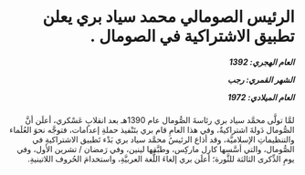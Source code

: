 <h1 dir="rtl">الرئيس الصومالي محمد سياد بري يعلن تطبيق الاشتراكية في الصومال .</h1>

<h5 dir="rtl">العام الهجري:  1392

الشهر القمري: رجب

العام الميلادي: 1972</h5>

<p dir="rtl">لمَّا تولَّى محمَّد سياد بري رئاسةَ الصُّومال عام 1390هـ بعد انقلابٍ عَسْكري، أعلَن أنَّ الصُّومال دَولةَ اشتراكيةٌ، وفي هذا العامِ قام بري بتَنْفيذ حملةِ إعدامات، فتوجَّه نحوَ العُلَماء والتنظيماتِ الإسلاميَّة، وقد أذاع الرئيسُ محمَّد سياد بري بَدْء تَطبيق الاشتراكيةِ في الصُّومال، والتي أسَّسها كارل ماركِس، وطبَّقها لينين، وفي رَمضان / تشرين الأول، وفي يومِ الذِّكرى الثالثة للثَّورة؛ أعلَن بري إلغاءَ اللُّغة العربيَّةِ، واستخدامَ الحُروف اللاتينيةِ.</p></br>
